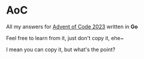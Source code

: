 # AoC

All my answers for [Advent of Code 2023](https://adventofcode.com/2023) written in **Go**

Feel free to learn from it, just don't copy it, ehe~

I mean you can copy it, but what's the point?
